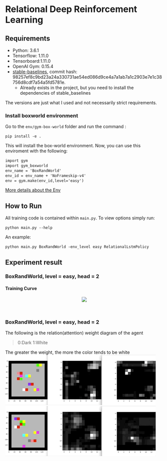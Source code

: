 # Relational Deep Reinforcement Learning
## Requirements
- Python: 3.6.1
- Tensorflow: 1.11.0
- Tensorboard:1.11.0
- OpenAI Gym: 0.15.4
- [stable-baselines](https://github.com/hill-a/stable-baselines), commit hash: 98257ef8c9bd23a24a330731ae54ed086d9ce4a7a1ab7a1c2903e7e1c38756d8cdf7a54a5fd5781e.
    - Already exists in the project, but you need to install the dependencies of stable_baselines


The versions are just what I used and not necessarily strict requirements.
### Install boxworld environment
Go to the `env/gym-box-world` folder and run the command :
```
pip install -e .
```

This will install the box-world environment. Now, you can use this enviroment with the following:
```
import gym
import gym_boxworld
env_name = 'BoxRandWorld'
env_id = env_name + 'NoFrameskip-v4'
env = gym.make(env_id,level='easy')
```
[More details about the Env](https://github.com/gyh75520/Relational_DRL/blob/master/env/gym-box-world/README.md)

## How to Run
All training code is contained within ```main.py```. To view options simply run:
```
python main.py --help
```
An example:
```
python main.py BoxRandWorld -env_level easy RelationalLstmPolicy
```
## Experiment result
### BoxRandWorld, level = easy, head = 2
#### Training Curve

<div align="center">
<img src="http://ww1.sinaimg.cn/large/74c11ddely1g94sxzhiu2j218g0ukwhe.jpg" width=600 style="margin-bottom: 28px;"/>
</div>

### BoxRandWorld, level = easy, head = 2
The following is the relation(attention) weight diagram of the agent
> 0:Dark
> 1:White

The greater the weight, the more the color tends to be white
![](gif/BoxRandWorldEasy2.gif)
![](gif/BoxRandWorldEasy3.gif)
